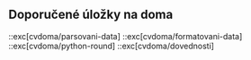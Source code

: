 ## Doporučené úložky na doma

::exc[cvdoma/parsovani-data]
::exc[cvdoma/formatovani-data]
::exc[cvdoma/python-round]
::exc[cvdoma/dovednosti]
